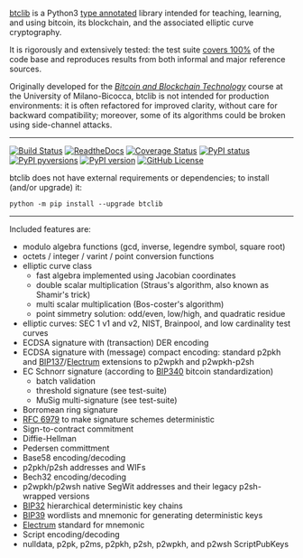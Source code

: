 
[btclib](https://btclib.org) is a
Python3 [type annotated](https://docs.python.org/3/library/typing.html)
library intended for teaching, learning, and using bitcoin,
its blockchain, and the associated elliptic curve cryptography.

It is rigorously and extensively tested: the test suite
[covers 100%](https://coveralls.io/github/btclib-org/btclib)
of the code base and reproduces results from both informal
and major reference sources.

Originally developed for the
[_Bitcoin and Blockchain Technology_](https://www.ametrano.net/bbt/)
course at the University of Milano-Bicocca,
btclib is not intended for production environments:
it is often refactored for improved clarity,
without care for backward compatibility; moreover,
some of its algorithms could be broken using side-channel attacks.

* * *

[![Build Status](https://travis-ci.org/btclib-org/btclib.svg)](https://travis-ci.org/btclib-org/btclib)
[![ReadtheDocs](https://img.shields.io/readthedocs/btclib.svg)](https://btclib.readthedocs.io)
[![Coverage Status](https://coveralls.io/repos/github/btclib-org/btclib/badge.svg?branch=master)](https://coveralls.io/github/btclib-org/btclib?branch=master)
[![PyPI status](https://img.shields.io/pypi/status/btclib.svg)](https://pypi.python.org/pypi/btclib/)
[![PyPI pyversions](https://img.shields.io/pypi/pyversions/btclib.svg)](https://pypi.python.org/pypi/btclib/)
[![PyPI version](https://img.shields.io/pypi/v/btclib.svg)](https://pypi.python.org/pypi/btclib/)
[![GitHub License](https://img.shields.io/github/license/btclib-org/btclib.svg)](https://github.com/btclib-org/btclib/blob/master/LICENSE)

btclib does not have external requirements or dependencies;
to install (and/or upgrade) it:

```shell
python -m pip install --upgrade btclib
```

* * *

Included features are:

- modulo algebra functions (gcd, inverse, legendre symbol, square root)
- octets / integer / varint / point conversion functions
- elliptic curve class
  - fast algebra implemented using Jacobian coordinates
  - double scalar multiplication (Straus's algorithm, also known as
    Shamir's trick)
  - multi scalar multiplication (Bos-coster's algorithm)
  - point simmetry solution: odd/even, low/high, and quadratic residue
- elliptic curves: SEC 1 v1 and v2, NIST, Brainpool, and
  low cardinality test curves
- ECDSA signature with (transaction) DER encoding
- ECDSA signature with (message) compact encoding: standard p2pkh and
  [BIP137](https://github.com/bitcoin/bips/blob/master/bip-0137.mediawiki)/[Electrum](https://electrum.org/#home)
  extensions to p2wpkh and p2wpkh-p2sh
- EC Schnorr signature (according to
  [BIP340](https://github.com/bitcoin/bips/blob/master/bip-0340.mediawiki)
  bitcoin standardization)
  - batch validation
  - threshold signature (see test-suite)
  - MuSig multi-signature (see test-suite)
- Borromean ring signature
- [RFC 6979](https://tools.ietf.org/html/rfc6979:) to make signature
  schemes deterministic
- Sign-to-contract commitment
- Diffie-Hellman
- Pedersen committment
- Base58 encoding/decoding
- p2pkh/p2sh addresses and WIFs
- Bech32 encoding/decoding
- p2wpkh/p2wsh native SegWit addresses and their legacy p2sh-wrapped versions
- [BIP32](https://github.com/bitcoin/bips/blob/master/bip-0032.mediawiki)
  hierarchical deterministic key chains
- [BIP39](https://github.com/bitcoin/bips/blob/master/bip-0039.mediawiki)
  wordlists and mnemonic for generating deterministic keys
- [Electrum](https://electrum.org/#home) standard for mnemonic
- Script encoding/decoding
- nulldata, p2pk, p2ms, p2pkh, p2sh, p2wpkh, and p2wsh ScriptPubKeys
